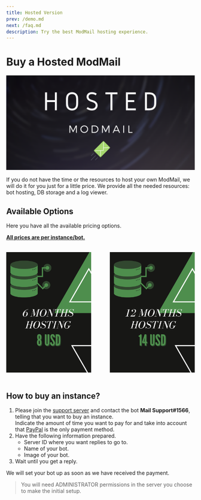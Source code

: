 ```yaml
---
title: Hosted Version
prev: /demo.md
next: /faq.md
description: Try the best ModMail hosting experience.
---
```


# Buy a Hosted ModMail

![](/images/en_hosted_banner.png)

If you do not have the time or the resources to host your own ModMail, we will do it for you just for a little price. We provide all the needed resources: bot hosting, DB storage and a log viewer.

## Available Options

Here you have all the available pricing options.

<u>**All prices are per instance/bot.**</u>

<br/>

<img src="/images/en_host_6.png" alt="6months_8usd" width="45%" height="45%" style="border-right:1px solid transparent;"/> 

<img src="/images/en_host_12.png" alt="12monts_14usd" width="45%" height="45%" style="float:right; border-left:1px solid transparent;"/>

<br/>
<br/>

## How to buy an instance?

1. Please join the [support server](https://discord.gg/aUNhdFD) and contact the bot **Mail Support#1566**, telling that you want to buy an instance.
   <br/>
   Indicate the amount of time you want to pay for and take into account that <u>PayPal</u> is the only payment method.
2. Have the following information prepared.
   - Server ID where you want replies to go to.
   - Name of your bot.
   - Image of your bot.
3. Wait until you get a reply.

We will set your bot up as soon as we have received the payment.

> You will need ADMINISTRATOR permissions in the server you choose to make the initial setup.
